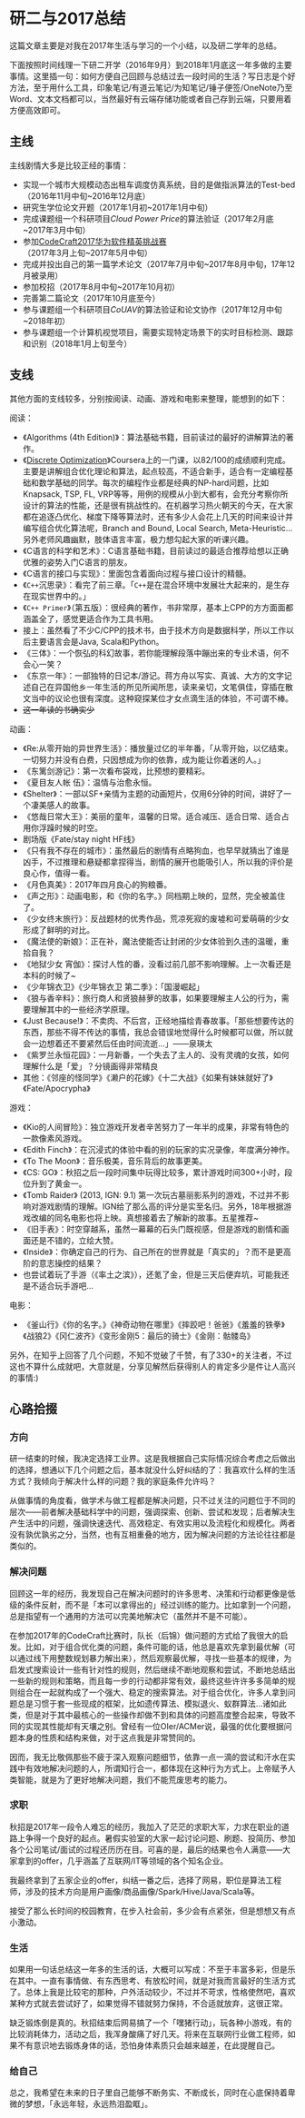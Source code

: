 # 研二与2017总结

这篇文章主要是对我在2017年生活与学习的一个小结，以及研二学年的总结。

下面按照时间线理一下研二开学（2016年9月）到2018年1月底这一年多做的主要事情。这里插一句：如何方便自己回顾与总结过去一段时间的生活？写日志是个好方法，至于用什么工具，印象笔记/有道云笔记/为知笔记/锤子便签/OneNote乃至Word、文本文档都可以，当然最好有云端存储功能或者自己存到云端，只要用着方便高效即可。

## 主线

主线剧情大多是比较正经的事情：

- 实现一个城市大规模动态出租车调度仿真系统，目的是做指派算法的Test-bed（2016年11月中旬~2016年12月底）
- 研究生学位论文开题（2017年1月初~2017年1月中旬）
- 完成课题组一个科研项目*Cloud Power Price*的算法验证（2017年2月底~2017年3月中旬）
- 参加[CodeCraft2017华为软件精英挑战赛](http://codecraft.huawei.com/)（2017年3月上旬~2017年5月中旬）
- 完成并投出自己的第一篇学术论文（2017年7月中旬~2017年8月中旬，17年12月被录用）
- 参加校招（2017年8月中旬~2017年10月初）
- 完善第二篇论文（2017年10月底至今）
- 参与课题组一个科研项目*CoUAV*的算法验证和论文协作（2017年12月中旬~2018年初）
- 参与课题组一个计算机视觉项目，需要实现特定场景下的实时目标检测、跟踪和识别（2018年1月上旬至今）

## 支线

其他方面的支线较多，分别按阅读、动画、游戏和电影来整理，能想到的如下：

阅读：
- 《Algorithms (4th Edition)》：算法基础书籍，目前读过的最好的讲解算法的著作。
- 《[Discrete Optimization](https://www.coursera.org/learn/discrete-optimization)》Coursera上的一门课，以82/100的成绩顺利完成。主要是讲解组合优化理论和算法，起点较高，不适合新手，适合有一定编程基础和数学基础的同学。每次的编程作业都是经典的NP-hard问题，比如Knapsack, TSP, FL, VRP等等，用例的规模从小到大都有，会充分考察你所设计的算法的性能，还是很有挑战性的。在机器学习热火朝天的今天，在大家都在追逐凸优化、梯度下降等算法时，还有多少人会花上几天的时间来设计并编写组合优化算法呢，Branch and Bound, Local Search, Meta-Heuristic...另外老师风趣幽默，肢体语言丰富，极力想勾起大家的听课兴趣。
- 《C语言的科学和艺术》：C语言基础书籍，目前读过的最适合推荐给想以正确优雅的姿势入门C语言的朋友。
- 《C语言的接口与实现》：里面包含着面向过程与接口设计的精髓。
- 《`C++`沉思录》：看完了前三章。「`C++`是在混合环境中发展壮大起来的，是生存在现实世界中的。」
- 《`C++ Primer`》（第五版）：很经典的著作，书非常厚，基本上CPP的方方面面都涵盖全了，感觉更适合作为工具书用。
- 接上：虽然看了不少C/CPP的技术书，由于技术方向是数据科学，所以工作以后主要语言会是Java, Scala和Python。
- 《三体》：一个恢弘的科幻故事，若你能理解段落中蹦出来的专业术语，何不会心一笑？
- 《东京一年》：一部独特的日记本/游记。蒋方舟以写实、真诚、大方的文字记述自己在异国他乡一年生活的所见所闻所思，读来亲切，文笔俱佳，穿插在散文当中的议论也很有深度。这种窥探某位才女点滴生活的体验，不可谓不棒。
- ~~这一年读的书确实少~~

动画：
- 《Re:从零开始的异世界生活》：播放量过亿的半年番，「从零开始，以亿结束。一切努力并没有白费，只因想成为你的依靠，成为能让你着迷的人。」
- 《东篱剑游记》：第一次看布袋戏，比预想的要精彩。
- 《夏目友人帐 伍》：温情与治愈永恒。
- 《Shelter》：一部以SF+亲情为主题的动画短片，仅用6分钟的时间，讲好了一个凄美感人的故事。
- 《悠哉日常大王》：美丽的童年，温馨的日常。适合减压、适合日常、适合占用你浮躁时候的时空。
- 剧场版《Fate/stay night HF线》
- 《只有我不存在的城市》：虽然最后的剧情有点略狗血，也早早就猜出了谁是凶手，不过推理和悬疑都拿捏得当，剧情的展开也能吸引人，所以我的评价是良心作，值得一看。
- 《月色真美》：2017年四月良心的狗粮番。
- 《声之形》：动画电影，和《你的名字。》同档期上映的，显然，完全被盖住了。
- 《少女终末旅行》：反战题材的优秀作品，荒凉死寂的废墟和可爱萌萌的少女形成了鲜明的对比。
- 《魔法使的新娘》：正在补，魔法使能否让封闭的少女体验到久违的温暖，重拾自我？
- 《地狱少女 宵伽》：探讨人性的番，没看过前几部不影响理解。上一次看还是本科的时候了~
- 《少年锦衣卫》《少年锦衣卫 第二季》：「国漫崛起」
- 《狼与香辛料》：旅行商人和贤狼赫萝的故事，如果要理解主人公的行为，需要理解其中的一些经济学原理。
- 《Just Because!》：不卖肉、不后宫，正经地描绘青春故事。「那些想要传达的东西，那些不得不传达的事情，我总会错误地觉得什么时候都可以做，所以就会一边想着还不要紧然后任由时间流逝...」——泉瑛太
- 《紫罗兰永恒花园》：一月新番，一个失去了主人的、没有灵魂的女孩，如何理解什么是「爱」？分镜画得非常精良
- 其他：《邻座的怪同学》《濑户的花嫁》《十二大战》《如果有妹妹就好了》《Fate/Apocrypha》

游戏：
- 《Kio的人间冒险》：独立游戏开发者辛苦努力了一年半的成果，非常有特色的一款像素风游戏。
- 《Edith Finch》：在沉浸式的体验中看的别的玩家的实况录像，年度满分神作。
- 《To The Moon》：音乐极美，音乐背后的故事更美。
- 《CS: GO》：秋招之后一段时间集中玩得比较多，累计游戏时间300+小时，段位升到了黄金一。
- 《Tomb Raider》 (2013, IGN: 9.1) 第一次玩古墓丽影系列的游戏，不过并不影响对游戏剧情的理解。IGN给了那么高的评分是实至名归。另外，18年根据游戏改编的同名电影也将上映。真想接着去了解新的故事。五星推荐~
- 《旧手表》：时空穿越系，虽然一幕幕的石头门既视感，但是游戏的剧情和画面还是不错的，立绘大赞。
- 《Inside》：你确定自己的行为、自己所在的世界就是「真实的」？而不是更高阶的意志操控的结果？
- 也尝试着玩了手游（《率土之滨》），还氪了金，但是三天后便弃坑，可能我还是不适合玩手游吧...

电影：
- 《釜山行》《你的名字。》《神奇动物在哪里》《摔跤吧！爸爸》《羞羞的铁拳》《战狼2》《冈仁波齐》《变形金刚5：最后的骑士》《金刚：骷髅岛》

另外，在知乎上回答了几个问题，不知不觉破了千赞，有了330+的关注者，不过这也不算什么成就吧，大意就是，分享见解然后获得别人的肯定多少是件让人高兴的事情:)


## 心路拾掇
### 方向
研一结束的时候，我决定选择工业界。这是我根据自己实际情况综合考虑之后做出的选择，想通以下几个问题之后，基本就没什么好纠结的了：我喜欢什么样的生活方式？我倾向于解决什么样的问题？我的家庭条件允许吗？

从做事情的角度看，做学术与做工程都是解决问题，只不过关注的问题位于不同的层次——前者解决基础科学中的问题，强调探索、创新、尝试和发现；后者解决生产生活中的问题，强调快速迭代、高效稳定、有效实用以及流程化和规模化。两者没有孰优孰劣之分，当然，也有互相重叠的地方，因为解决问题的方法论往往都是类似的。

### 解决问题
回顾这一年的经历，我发现自己在解决问题时的许多思考、决策和行动都更像是低级的条件反射，而不是「本可以拿得出的」经过训练的能力。比如拿到一个问题，总是指望有一个通用的方法可以完美地解决它（虽然并不是不可能）。

在参加2017年的CodeCraft比赛时，队长（后锦）做问题的方式给了我很大的启发。比如，对于组合优化类的问题，条件可能的话，他总是喜欢先拿到最优解（可以通过线下用整数规划暴力解出来），然后观察最优解，寻找一些基本的规律，为启发式搜索设计一些有针对性的规则，然后继续不断地观察和尝试，不断地总结出一些新的规则和策略，而且每一步的行动都非常有效，最终这些许许多多简单的规则组合在一起就构成了一个强大、稳定的搜索算法。对于组合优化，许多人拿到问题总是习惯于套一些现成的框架，比如遗传算法、模拟退火、蚁群算法...诸如此类，但是对于其中最核心的一些操作却做不到和具体的问题高度整合起来，导致不同的实现其性能却有天壤之别。曾经有一位OIer/ACMer说，最强的优化要根据问题本身的性质和结构来做，对于这点我是非常赞同的。

因而，我无比敬佩那些不疲于深入观察问题细节，依靠一点一滴的尝试和汗水在实践中有效地解决问题的人，所谓知行合一，都体现在这种行为方式上。上帝赋予人类智能，就是为了更好地解决问题，我们不能荒废思考的能力。

### 求职
秋招是2017年一段令人难忘的经历，我加入了茫茫的求职大军，力求在职业的道路上争得一个良好的起点。暑假实验室的大家一起讨论问题、刷题、投简历、参加各个公司笔试/面试的过程还历历在目。可喜的是，最后的结果也令人满意——大家拿到的offer，几乎涵盖了互联网/IT等领域的各个知名企业。

我最终拿到了五家企业的offer，纠结一番之后，选择了网易，职位是算法工程师，涉及的技术方向是用户画像/商品画像/Spark/Hive/Java/Scala等。

接受了那么长时间的校园教育，在步入社会前，多少会有点紧张，但是想想又有点小激动。

### 生活
如果用一句话总结这一年多的生活的话，大概可以写成：不至于丰富多彩，但是乐在其中。一直有事情做、有东西思考、有放松时间，就是对我而言最好的生活方式了。总体上我是比较宅的那种，户外活动较少，不过并不苛求，性格使然吧，喜欢某种方式就去尝试好了，如果觉得不错就努力保持，不合适就放弃，这很正常。

缺乏锻炼倒是真的。秋招结束后网易搞了一个「嘿猪行动」，玩各种小游戏，有的比较消耗体力，活动之后，我浑身酸痛了好几天。将来在互联网行业做工程师，如果不有意识地去锻炼身体的话，恐怕身体素质只会越来越差，在此提醒自己。

### 给自己
总之，我希望在未来的日子里自己能够不断务实、不断成长，同时在心底保持着卑微的梦想，「永远年轻，永远热泪盈眶」。

